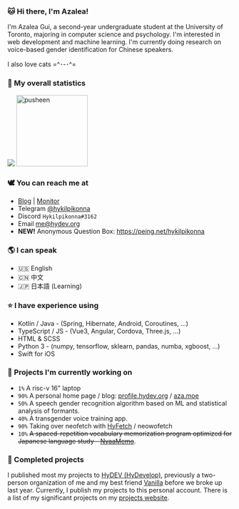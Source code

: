 ### 🐱 Hi there, I'm Azalea!

I'm Azalea Gui, a second-year undergraduate student at the University of Toronto, majoring in computer science and psychology. I'm interested in web development and machine learning. I'm currently doing research on voice-based gender identification for Chinese speakers.

I also love cats =^･-･^=


### 🌷 My overall statistics <!--{ collapseSection() }-->

![](https://github-readme-stats-one-bice.vercel.app/api?username=hykilpikonna&include_all_commits=true&show_icons=true&title_color=ff7d92&text_color=ffb5c2&icon_color=ff869a&role=OWNER,ORGANIZATION_MEMBER)
<img src="https://user-images.githubusercontent.com/22280294/179611382-5704fe4f-ef8c-40f2-b868-5921cfb56da6.png" alt="pusheen" height="160px">


### 🕊️ You can reach me at <!--{ collapseSection() }-->

* [Blog](https://aza.moe) | [Monitor](https://gf.hydev.org)
* Telegram [@hykilpikonna](https://t.me/hykilpikonna)
* Discord `Hykilpikonna#3162`
* Email me@hydev.org
* **NEW!** Anonymous Question Box: https://peing.net/hykilpikonna


### 🌎 I can speak <!--{ collapseSection() }-->

* 🇺🇸 English
* 🇨🇳 中文
* 🇯🇵 日本語 (Learning)


### ⭐ I have experience using <!--{ collapseSection() }-->

* Kotlin / Java - (Spring, Hibernate, Android, Coroutines, ...)
* TypeScript / JS - (Vue3, Angular, Cordova, Three.js, ...)
* HTML & SCSS
* Python 3 - (numpy, tensorflow, sklearn, pandas, numba, xgboost, ...)
* Swift for iOS


### 🌱 Projects I'm currently working on <!--{ collapseSection() }-->

* `1%` A risc-v 16" laptop
* `90%` A personal home page / blog: [profile.hydev.org](https://profile.hydev.org) / [aza.moe](https://aza.moe)
* `50%` A speech gender recognition algorithm based on ML and statistical analysis of formants.
* `40%` A transgender voice training app.
* `90%` Taking over neofetch with [HyFetch](https://github.com/hykilpikonna/HyFetch) / neowofetch
* `10%` ~~A spaced-repetition vocabulary memorization program optimized for Japanese language study - [NyaaMemo](https://github.com/hykilpikonna/AnkiNG)~~.


### 🌲 Completed projects <!--{ collapseSection() }-->

I published most my projects to [HyDEV (HyDevelop)](https://github.com/hydevelop), previously a two-person organization of me and my best friend [Vanilla](https://github.com/vergedx) before we broke up last year. Currently, I publish my projects to this personal account.
There is a list of my significant projects on my [projects website](https://me.hydev.org).
